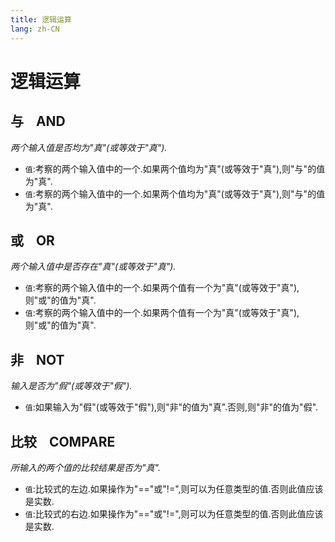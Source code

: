 ```yaml
---
title: 逻辑运算
lang: zh-CN
---
```


# 逻辑运算



## 与    AND

_两个输入值是否均为"真"(或等效于"真")._

- `值`:考察的两个输入值中的一个.如果两个值均为"真"(或等效于"真"),则"与"的值为"真".
- `值`:考察的两个输入值中的一个.如果两个值均为"真"(或等效于"真"),则"与"的值为"真".



## 或    OR

_两个输入值中是否存在"真"(或等效于"真")._

- `值`:考察的两个输入值中的一个.如果两个值有一个为"真"(或等效于"真"),则"或"的值为"真".
- `值`:考察的两个输入值中的一个.如果两个值有一个为"真"(或等效于"真"),则"或"的值为"真".



## 非    NOT

_输入是否为"假"(或等效于"假")._

- `值`:如果输入为"假"(或等效于"假"),则"非"的值为"真".否则,则"非"的值为"假".



## 比较    COMPARE

_所输入的两个值的比较结果是否为"真"._

- `值`:比较式的左边.如果操作为"=="或"!=",则可以为任意类型的值.否则此值应该是实数.
- `值`:比较式的右边.如果操作为"=="或"!=",则可以为任意类型的值.否则此值应该是实数.
